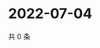 # 2022-07-04

共 0 条

<!-- BEGIN WEIBO -->
<!-- 最后更新时间 Mon Jul 04 2022 09:50:08 GMT+0800 (China Standard Time) -->

<!-- END WEIBO -->

